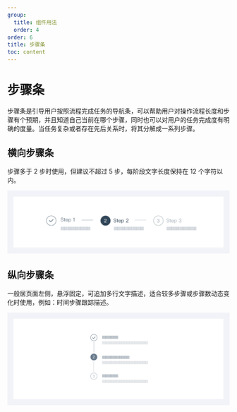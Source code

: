 ```yaml
---
group:
  title: 组件用法
  order: 4
order: 6
title: 步骤条
toc: content
---
```


# 步骤条

步骤条是引导用户按照流程完成任务的导航条，可以帮助用户对操作流程长度和步骤有个预期，并且知道自己当前在哪个步骤，同时也可以对用户的任务完成度有明确的度量。当任务复杂或者存在先后关系时，将其分解成一系列步骤。

## 横向步骤条

步骤多于 2 步时使用，但建议不超过 5 步，每阶段文字长度保持在 12 个字符以内。

<img class="preview-img no-padding" src="./assets/images/steps/1.jpeg">

## 纵向步骤条

一般居页面左侧，悬浮固定，可追加多行文字描述，适合较多步骤或步骤数动态变化时使用，例如：时间步骤跟踪描述。

<img class="preview-img no-padding" src="./assets/images/steps/2.jpeg">
